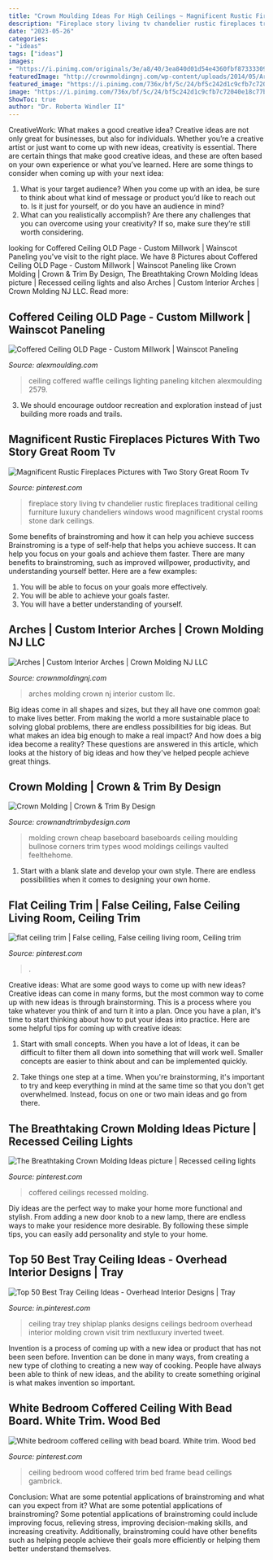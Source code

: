 ```yaml
---
title: "Crown Moulding Ideas For High Ceilings ~ Magnificent Rustic Fireplaces Pictures With Two Story Great Room Tv"
description: "Fireplace story living tv chandelier rustic fireplaces traditional ceiling furniture luxury chandeliers windows wood magnificent crystal rooms stone dark ceilings"
date: "2023-05-26"
categories:
- "ideas"
tags: ["ideas"]
images:
- "https://i.pinimg.com/originals/3e/a8/40/3ea840d01d54e4360fbf873333090247.png"
featuredImage: "http://crownmoldingnj.com/wp-content/uploads/2014/05/Arches1.jpg"
featured_image: "https://i.pinimg.com/736x/bf/5c/24/bf5c242d1c9cfb7c72040e18c77bbbee--basement-ceilings-tray-ceilings.jpg"
image: "https://i.pinimg.com/736x/bf/5c/24/bf5c242d1c9cfb7c72040e18c77bbbee--basement-ceilings-tray-ceilings.jpg"
ShowToc: true
author: "Dr. Roberta Windler II"
---
```



CreativeWork: What makes a good creative idea?
Creative ideas are not only great for businesses, but also for individuals. Whether you’re a creative artist or just want to come up with new ideas, creativity is essential. There are certain things that make good creative ideas, and these are often based on your own experience or what you’ve learned. Here are some things to consider when coming up with your next idea: 
1) What is your target audience? When you come up with an idea, be sure to think about what kind of message or product you’d like to reach out to. Is it just for yourself, or do you have an audience in mind? 
2) What can you realistically accomplish? Are there any challenges that you can overcome using your creativity? If so, make sure they’re still worth considering.

	

		
looking for Coffered Ceiling OLD Page - Custom Millwork | Wainscot Paneling you've visit to the right place. We have 8 Pictures about Coffered Ceiling OLD Page - Custom Millwork | Wainscot Paneling like Crown Molding | Crown &amp; Trim By Design, The Breathtaking Crown Molding Ideas picture | Recessed ceiling lights and also Arches | Custom Interior Arches | Crown Molding NJ LLC. Read more:
		
    
## Coffered Ceiling OLD Page - Custom Millwork | Wainscot Paneling

<img loading=lazy src="http://alexmoulding.com/wp-content/uploads/2016/06/IMG_2579.jpg" onerror="this.onerror=null;this.src='https://tse4.mm.bing.net/th?id=OIP.0Ol6oumOoE4FniZg-A_cZQHaE7&amp;pid=15.1';" alt="Coffered Ceiling OLD Page - Custom Millwork | Wainscot Paneling">

_Source: alexmoulding.com_

>ceiling coffered waffle ceilings lighting paneling kitchen alexmoulding 2579. 

	

3. We should encourage outdoor recreation and exploration instead of just building more roads and trails.

    
## Magnificent Rustic Fireplaces Pictures With Two Story Great Room Tv

<img loading=lazy src="https://i.pinimg.com/736x/43/bd/77/43bd776849a96a6a3f100a59924e4eb4.jpg" onerror="this.onerror=null;this.src='https://tse1.mm.bing.net/th?id=OIP.Y6cUgz76ZAhTLTsXTp5lWQHaLH&amp;pid=15.1';" alt="Magnificent Rustic Fireplaces Pictures with Two Story Great Room Tv">

_Source: pinterest.com_

>fireplace story living tv chandelier rustic fireplaces traditional ceiling furniture luxury chandeliers windows wood magnificent crystal rooms stone dark ceilings. 

	

Some benefits of brainstroming and how it can help you achieve success
Brainstroming is a type of self-help that helps you achieve success. It can help you focus on your goals and achieve them faster. There are many benefits to brainstroming, such as improved willpower, productivity, and understanding yourself better. Here are a few examples: 
1) You will be able to focus on your goals more effectively.
2) You will be able to achieve your goals faster.
3) You will have a better understanding of yourself.

    
## Arches | Custom Interior Arches | Crown Molding NJ LLC

<img loading=lazy src="http://crownmoldingnj.com/wp-content/uploads/2014/05/Arches1.jpg" onerror="this.onerror=null;this.src='https://tse3.mm.bing.net/th?id=OIP.mx4JJnu90peExWV-AxxSrgHaE8&amp;pid=15.1';" alt="Arches | Custom Interior Arches | Crown Molding NJ LLC">

_Source: crownmoldingnj.com_

>arches molding crown nj interior custom llc. 

	

Big ideas come in all shapes and sizes, but they all have one common goal: to make lives better. From making the world a more sustainable place to solving global problems, there are endless possibilities for big ideas. But what makes an idea big enough to make a real impact? And how does a big idea become a reality? These questions are answered in this article, which looks at the history of big ideas and how they've helped people achieve great things.

    
## Crown Molding | Crown &amp; Trim By Design

<img loading=lazy src="http://www.crownandtrimbydesign.com/wp-content/gallery/crown-molding/Bullnose-corners.jpg" onerror="this.onerror=null;this.src='https://tse2.mm.bing.net/th?id=OIP.pnoi4HRtCp_VAEKJJEoc2QHaFi&amp;pid=15.1';" alt="Crown Molding | Crown &amp; Trim By Design">

_Source: crownandtrimbydesign.com_

>molding crown cheap baseboard baseboards ceiling moulding bullnose corners trim types wood moldings ceilings vaulted feelthehome. 

	

1. Start with a blank slate and develop your own style. There are endless possibilities when it comes to designing your own home.

    
## Flat Ceiling Trim | False Ceiling, False Ceiling Living Room, Ceiling Trim

<img loading=lazy src="https://i.pinimg.com/736x/cd/b9/9b/cdb99b2ae487da1d25c77865f7a29cbd--ceiling-trim-ceilings.jpg" onerror="this.onerror=null;this.src='https://tse4.mm.bing.net/th?id=OIP.o_j2ERGsSvB5fa_hc2HcJAAAAA&amp;pid=15.1';" alt="flat ceiling trim | False ceiling, False ceiling living room, Ceiling trim">

_Source: pinterest.com_

>. 

	

Creative ideas: What are some good ways to come up with new ideas?
Creative ideas can come in many forms, but the most common way to come up with new ideas is through brainstorming. This is a process where you take whatever you think of and turn it into a plan. Once you have a plan, it's time to start thinking about how to put your ideas into practice. Here are some helpful tips for coming up with creative ideas:
1) Start with small concepts. When you have a lot of Ideas, it can be difficult to filter them all down into something that will work well. Smaller concepts are easier to think about and can be implemented quickly.

2) Take things one step at a time. When you're brainstorming, it's important to try and keep everything in mind at the same time so that you don't get overwhelmed. Instead, focus on one or two main ideas and go from there.

    
## The Breathtaking Crown Molding Ideas Picture | Recessed Ceiling Lights

<img loading=lazy src="https://i.pinimg.com/736x/bf/5c/24/bf5c242d1c9cfb7c72040e18c77bbbee--basement-ceilings-tray-ceilings.jpg" onerror="this.onerror=null;this.src='https://tse1.mm.bing.net/th?id=OIP.vCMPBlmSk5Ca94sToFKCcgHaE7&amp;pid=15.1';" alt="The Breathtaking Crown Molding Ideas picture | Recessed ceiling lights">

_Source: pinterest.com_

>coffered ceilings recessed molding. 

	

Diy ideas are the perfect way to make your home more functional and stylish. From adding a new door knob to a new lamp, there are endless ways to make your residence more desirable. By following these simple tips, you can easily add personality and style to your home.

    
## Top 50 Best Tray Ceiling Ideas - Overhead Interior Designs | Tray

<img loading=lazy src="https://i.pinimg.com/originals/3e/a8/40/3ea840d01d54e4360fbf873333090247.png" onerror="this.onerror=null;this.src='https://tse2.mm.bing.net/th?id=OIP.6N8wP9XNrRLDRlLStNORAAHaHa&amp;pid=15.1';" alt="Top 50 Best Tray Ceiling Ideas - Overhead Interior Designs | Tray">

_Source: in.pinterest.com_

>ceiling tray trey shiplap planks designs ceilings bedroom overhead interior molding crown visit trim nextluxury inverted tweet. 

	

Invention is a process of coming up with a new idea or product that has not been seen before. Invention can be done in many ways, from creating a new type of clothing to creating a new way of cooking. People have always been able to think of new ideas, and the ability to create something original is what makes invention so important.

    
## White Bedroom Coffered Ceiling With Bead Board. White Trim. Wood Bed

<img loading=lazy src="https://i.pinimg.com/736x/df/34/f1/df34f1707d3ba8b3fb8083962a516475.jpg" onerror="this.onerror=null;this.src='https://tse1.mm.bing.net/th?id=OIP.SvW0gdqOT-nb2WdNZ3KqugHaKe&amp;pid=15.1';" alt="White bedroom coffered ceiling with bead board. White trim. Wood bed">

_Source: pinterest.com_

>ceiling bedroom wood coffered trim bed frame bead ceilings gambrick. 

	

Conclusion: What are some potential applications of brainstroming and what can you expect from it?
What are some potential applications of brainstroming?
Some potential applications of brainstroming could include improving focus, relieving stress, improving decision-making skills, and increasing creativity. Additionally, brainstroming could have other benefits such as helping people achieve their goals more efficiently or helping them better understand themselves.

